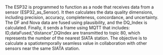 The ESP32 is programmed to function as a node that receives data from a sensor (ESP32_as_Sensor). It then calculates the data quality dimensions, including precision, accuracy, completeness, concordance, and uncertainty. The DF and Nova data are fused using plausibility, and the DQ_Index is calculated. Finally, it sends a frame using MQTT that includes: ID,dataFused,"distance",DQIndex are transmitted to topic 80, which represents the number of the nearest SIATA station. The objective is to calculate a spatiotemporally seamless value in collaboration with other sensors near the same SIATA station. 
